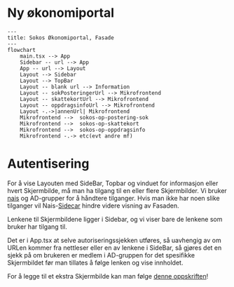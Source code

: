 # Ny økonomiportal

```mermaid
---
title: Sokos Økonomiportal, Fasade
---
flowchart
    main.tsx --> App
    Sidebar -- url --> App
    App -- url --> Layout
    Layout --> Sidebar
    Layout --> TopBar
    Layout -- blank url --> Information
    Layout -- sokPosteringerUrl --> Mikrofrontend
    Layout -- skattekortUrl --> Mikrofrontend
    Layout -- oppdragsinfoUrl --> Mikrofrontend
    Layout -.->|annenUrl| Mikrofrontend
    Mikrofrontend -->  sokos-op-postering-sok
    Mikrofrontend -->  sokos-op-skattekort
    Mikrofrontend -->  sokos-op-oppdragsinfo
    Mikrofrontend -.-> etc(evt andre mf)
```

# Autentisering

For å vise Layouten med SideBar, Topbar og vinduet for informasjon eller hvert Skjermbilde, må man ha
tilgang til en eller flere Skjermbilder.
Vi bruker [nais](https://doc.nais.io/nais-application/application/#azureapplicationclaimsgroups)
og AD-grupper for å håndtere tilganger.
Hvis man ikke har noen slike tilganger vil Nais-[Sidecar](https://doc.nais.io/security/auth/azure-ad/sidecar/index.html)
hindre videre visning av Fasaden.

Lenkene til Skjermbildene ligger i Sidebar, og vi viser bare de lenkene som bruker har tilgang til.

Det er i App.tsx at selve autoriseringssjekken utføres, så uavhengig av om URLen kommer fra nettleser eller
en av lenkene i SideBar, så gjøres det en sjekk på om brukeren er medlem i AD-gruppen for det spesifikke
Skjermbildet før man tillates å følge lenken og vise innholdet.

For å legge til et ekstra Skjermbilde kan man følge [denne oppskriften](mikrofrontend.md)!
